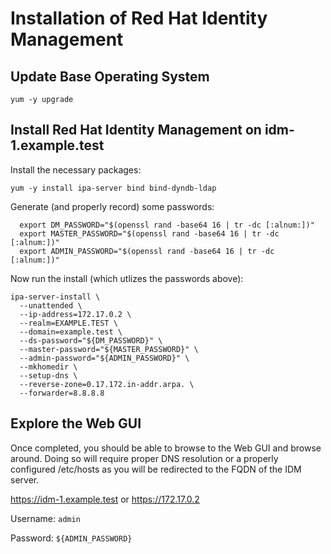 # Installation of Red Hat Identity Management

## Update Base Operating System
```
yum -y upgrade
```

## Install Red Hat Identity Management on idm-1.example.test
Install the necessary packages:
```
yum -y install ipa-server bind bind-dyndb-ldap
```
Generate (and properly record) some passwords:
```
  export DM_PASSWORD="$(openssl rand -base64 16 | tr -dc [:alnum:])"
  export MASTER_PASSWORD="$(openssl rand -base64 16 | tr -dc [:alnum:])"
  export ADMIN_PASSWORD="$(openssl rand -base64 16 | tr -dc [:alnum:])"
```

Now run the install (which utlizes the passwords above):
```
ipa-server-install \
  --unattended \
  --ip-address=172.17.0.2 \
  --realm=EXAMPLE.TEST \
  --domain=example.test \
  --ds-password="${DM_PASSWORD}" \
  --master-password="${MASTER_PASSWORD}" \
  --admin-password="${ADMIN_PASSWORD}" \
  --mkhomedir \
  --setup-dns \
  --reverse-zone=0.17.172.in-addr.arpa. \
  --forwarder=8.8.8.8
```

## Explore the Web GUI
Once completed, you should be able to browse to the Web GUI and browse around.  Doing
so will require proper DNS resolution or a properly configured /etc/hosts as you will
be redirected to the FQDN of the IDM server.

https://idm-1.example.test or https://172.17.0.2

Username: ```admin```

Password: ```${ADMIN_PASSWORD}```
